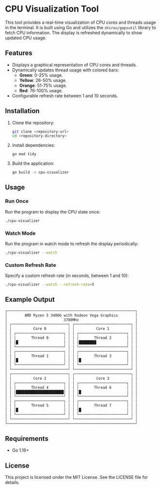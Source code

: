 # CPU Visualization Tool

This tool provides a real-time visualization of CPU cores and threads usage in the terminal. It is built using Go and utilizes the `shirou/gopsutil` library to fetch CPU information. The display is refreshed dynamically to show updated CPU usage.

## Features

- Displays a graphical representation of CPU cores and threads.
- Dynamically updates thread usage with colored bars:
  - **Green**: 0-25% usage.
  - **Yellow**: 26-50% usage.
  - **Orange**: 51-75% usage.
  - **Red**: 76-100% usage.
- Configurable refresh rate between 1 and 10 seconds.

## Installation

1. Clone the repository:

   ```bash
   git clone <repository-url>
   cd <repository-directory>
   ```

2. Install dependencies:

   ```bash
   go mod tidy
   ```

3. Build the application:
   ```bash
   go build -o cpu-visualizer
   ```

## Usage

### Run Once

Run the program to display the CPU state once:

```bash
./cpu-visualizer
```

### Watch Mode

Run the program in watch mode to refresh the display periodically:

```bash
./cpu-visualizer --watch
```

### Custom Refresh Rate

Specify a custom refresh rate (in seconds, between 1 and 10):

```bash
./cpu-visualizer --watch --refresh-rate=5
```

## Example Output

```bash
┌───────────────────────────────────────────────────────────┐
│        AMD Ryzen 5 3400G with Radeon Vega Graphics        │
│                          3700MHz                          │
│ ┌──────────────────────────┐ ┌──────────────────────────┐ │
│ │          Core 0          │ │          Core 1          │ │
│ │ ┌──────────────────────┐ │ │ ┌──────────────────────┐ │ │
│ │ │       Thread 0       │ │ │ │       Thread 2       │ │ │
│ │ │█                     │ │ │ │████████              │ │ │
│ │ └──────────────────────┘ │ │ └──────────────────────┘ │ │
│ │ ┌──────────────────────┐ │ │ ┌──────────────────────┐ │ │
│ │ │       Thread 1       │ │ │ │       Thread 3       │ │ │
│ │ │█                     │ │ │ │█                     │ │ │
│ │ └──────────────────────┘ │ │ └──────────────────────┘ │ │
│ └──────────────────────────┘ └──────────────────────────┘ │
│ ┌──────────────────────────┐ ┌──────────────────────────┐ │
│ │          Core 2          │ │          Core 3          │ │
│ │ ┌──────────────────────┐ │ │ ┌──────────────────────┐ │ │
│ │ │       Thread 4       │ │ │ │       Thread 6       │ │ │
│ │ │██████████████████████│ │ │ │█                     │ │ │
│ │ └──────────────────────┘ │ │ └──────────────────────┘ │ │
│ │ ┌──────────────────────┐ │ │ ┌──────────────────────┐ │ │
│ │ │       Thread 5       │ │ │ │       Thread 7       │ │ │
│ │ │█                     │ │ │ │█                     │ │ │
│ │ └──────────────────────┘ │ │ └──────────────────────┘ │ │
│ └──────────────────────────┘ └──────────────────────────┘ │
└───────────────────────────────────────────────────────────┘
```

## Requirements

- Go 1.16+

## License

This project is licensed under the MIT License. See the LICENSE file for details.
